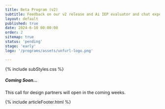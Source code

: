 ```yaml
---
title: Beta Program (v2)
subtitle: Feedback on our v2 release and Ai IEP evaluator and chat expert.
layout: default
published: true
date: 2024-6-10 00:00:00
order: 2
sitemap: true   
status: 'pending'
stage: 'early'
logo: '/programs/assets/unfurl-logo.png'

---
```


{% include subStyles.css %}

<div class="mt-5 mb-5 tech-note">
    <h5>
       Coming Soon...
    </h5>
    <p>
        This call for design partners will open in the coming weeks.
    </p>
</div>

{% include articleFooter.html %}
